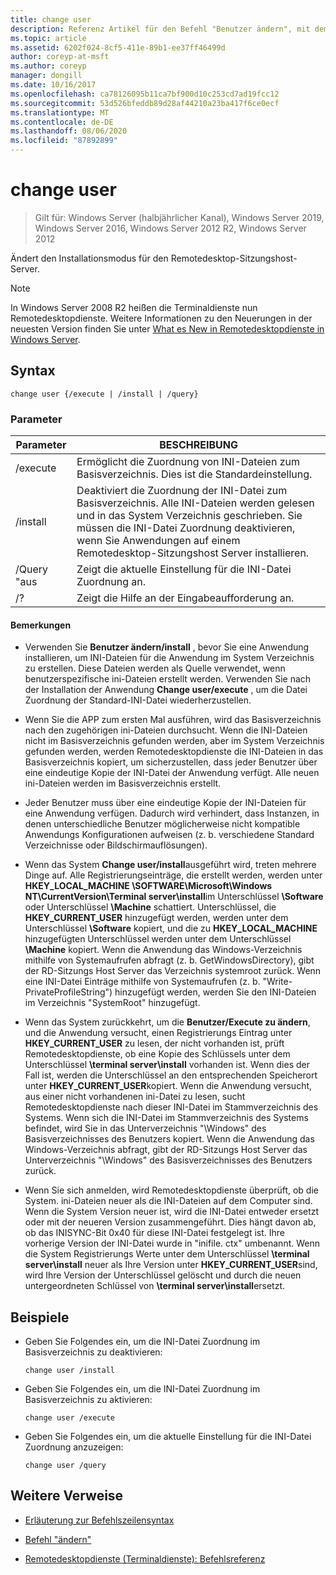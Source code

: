 ```yaml
---
title: change user
description: Referenz Artikel für den Befehl "Benutzer ändern", mit dem der Installationsmodus für den Remotedesktop-Sitzungshost Server geändert wird.
ms.topic: article
ms.assetid: 6202f024-8cf5-411e-89b1-ee37ff46499d
author: coreyp-at-msft
ms.author: coreyp
manager: dongill
ms.date: 10/16/2017
ms.openlocfilehash: ca78126095b11ca7bf900d10c253cd7ad19fcc12
ms.sourcegitcommit: 53d526bfeddb89d28af44210a23ba417f6ce0ecf
ms.translationtype: MT
ms.contentlocale: de-DE
ms.lasthandoff: 08/06/2020
ms.locfileid: "87892899"
---
```

# <a name="change-user"></a>change user

> Gilt für: Windows Server (halbjährlicher Kanal), Windows Server 2019, Windows Server 2016, Windows Server 2012 R2, Windows Server 2012

Ändert den Installationsmodus für den Remotedesktop-Sitzungshost-Server.

> [!NOTE]
> In Windows Server 2008 R2 heißen die Terminaldienste nun Remotedesktopdienste. Weitere Informationen zu den Neuerungen in der neuesten Version finden Sie unter [What es New in Remotedesktopdienste in Windows Server](/previous-versions/windows/it-pro/windows-server-2012-r2-and-2012/dn283323(v=ws.11)).

## <a name="syntax"></a>Syntax

```
change user {/execute | /install | /query}
```

### <a name="parameters"></a>Parameter

| Parameter | BESCHREIBUNG |
| --------- | ----------- |
| /execute | Ermöglicht die Zuordnung von INI-Dateien zum Basisverzeichnis. Dies ist die Standardeinstellung. |
| /install | Deaktiviert die Zuordnung der INI-Datei zum Basisverzeichnis. Alle INI-Dateien werden gelesen und in das System Verzeichnis geschrieben. Sie müssen die INI-Datei Zuordnung deaktivieren, wenn Sie Anwendungen auf einem Remotedesktop-Sitzungshost Server installieren. |
| /Query "aus | Zeigt die aktuelle Einstellung für die INI-Datei Zuordnung an. |
| /? | Zeigt die Hilfe an der Eingabeaufforderung an. |

#### <a name="remarks"></a>Bemerkungen

- Verwenden Sie **Benutzer ändern/install** , bevor Sie eine Anwendung installieren, um INI-Dateien für die Anwendung im System Verzeichnis zu erstellen. Diese Dateien werden als Quelle verwendet, wenn benutzerspezifische ini-Dateien erstellt werden. Verwenden Sie nach der Installation der Anwendung **Change user/execute** , um die Datei Zuordnung der Standard-INI-Datei wiederherzustellen.

- Wenn Sie die APP zum ersten Mal ausführen, wird das Basisverzeichnis nach den zugehörigen ini-Dateien durchsucht. Wenn die INI-Dateien nicht im Basisverzeichnis gefunden werden, aber im System Verzeichnis gefunden werden, werden Remotedesktopdienste die INI-Dateien in das Basisverzeichnis kopiert, um sicherzustellen, dass jeder Benutzer über eine eindeutige Kopie der INI-Datei der Anwendung verfügt. Alle neuen ini-Dateien werden im Basisverzeichnis erstellt.

- Jeder Benutzer muss über eine eindeutige Kopie der INI-Dateien für eine Anwendung verfügen. Dadurch wird verhindert, dass Instanzen, in denen unterschiedliche Benutzer möglicherweise nicht kompatible Anwendungs Konfigurationen aufweisen (z. b. verschiedene Standard Verzeichnisse oder Bildschirmauflösungen).

- Wenn das System **Change user/install**ausgeführt wird, treten mehrere Dinge auf. Alle Registrierungseinträge, die erstellt werden, werden unter **HKEY_LOCAL_MACHINE \SOFTWARE\Microsoft\Windows NT\CurrentVersion\Terminal server\install**im Unterschlüssel **\Software** oder Unterschlüssel **\Machine** schattiert. Unterschlüssel, die **HKEY_CURRENT_USER** hinzugefügt werden, werden unter dem Unterschlüssel **\Software** kopiert, und die zu **HKEY_LOCAL_MACHINE** hinzugefügten Unterschlüssel werden unter dem Unterschlüssel **\Machine** kopiert. Wenn die Anwendung das Windows-Verzeichnis mithilfe von Systemaufrufen abfragt (z. b. GetWindowsDirectory), gibt der RD-Sitzungs Host Server das Verzeichnis systemroot zurück. Wenn eine INI-Datei Einträge mithilfe von Systemaufrufen (z. b. "Write-PrivateProfileString") hinzugefügt werden, werden Sie den INI-Dateien im Verzeichnis "SystemRoot" hinzugefügt.

- Wenn das System zurückkehrt, um die **Benutzer/Execute zu ändern**, und die Anwendung versucht, einen Registrierungs Eintrag unter **HKEY_CURRENT_USER** zu lesen, der nicht vorhanden ist, prüft Remotedesktopdienste, ob eine Kopie des Schlüssels unter dem Unterschlüssel **\terminal server\install** vorhanden ist. Wenn dies der Fall ist, werden die Unterschlüssel an den entsprechenden Speicherort unter **HKEY_CURRENT_USER**kopiert. Wenn die Anwendung versucht, aus einer nicht vorhandenen ini-Datei zu lesen, sucht Remotedesktopdienste nach dieser INI-Datei im Stammverzeichnis des Systems. Wenn sich die INI-Datei im Stammverzeichnis des Systems befindet, wird Sie in das Unterverzeichnis "\Windows" des Basisverzeichnisses des Benutzers kopiert. Wenn die Anwendung das Windows-Verzeichnis abfragt, gibt der RD-Sitzungs Host Server das Unterverzeichnis "\Windows" des Basisverzeichnisses des Benutzers zurück.

- Wenn Sie sich anmelden, wird Remotedesktopdienste überprüft, ob die System. ini-Dateien neuer als die INI-Dateien auf dem Computer sind. Wenn die System Version neuer ist, wird die INI-Datei entweder ersetzt oder mit der neueren Version zusammengeführt. Dies hängt davon ab, ob das INISYNC-Bit 0x40 für diese INI-Datei festgelegt ist. Ihre vorherige Version der INI-Datei wurde in "inifile. ctx" umbenannt. Wenn die System Registrierungs Werte unter dem Unterschlüssel **\terminal server\install** neuer als Ihre Version unter **HKEY_CURRENT_USER**sind, wird Ihre Version der Unterschlüssel gelöscht und durch die neuen untergeordneten Schlüssel von **\terminal server\install**ersetzt.

## <a name="examples"></a>Beispiele

- Geben Sie Folgendes ein, um die INI-Datei Zuordnung im Basisverzeichnis zu deaktivieren:

  ```
  change user /install
  ```

- Geben Sie Folgendes ein, um die INI-Datei Zuordnung im Basisverzeichnis zu aktivieren:

  ```
  change user /execute
  ```

- Geben Sie Folgendes ein, um die aktuelle Einstellung für die INI-Datei Zuordnung anzuzeigen:

  ```
  change user /query
  ```

## <a name="additional-references"></a>Weitere Verweise

- [Erläuterung zur Befehlszeilensyntax](command-line-syntax-key.md)

- [Befehl "ändern"](change.md)

- [Remotedesktopdienste (Terminaldienste): Befehlsreferenz](remote-desktop-services-terminal-services-command-reference.md)
